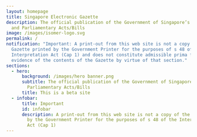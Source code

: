 ```yaml
---
layout: homepage
title: Singapore Electronic Gazette
description: The official publication of the Government of Singapore’s Notices
  and Parliamentary Acts/Bills
image: /images/isomer-logo.svg
permalink: /
notification: "Important: A print-out from this web site is not a copy of the
  Gazette printed by the Government Printer for the purposes of s 48 of the
  Interpretation Act (Cap 1) and does not constitute admissible prima facie
  evidence of the contents of the Gazette by virtue of that section."
sections:
  - hero:
      background: /images/hero banner.png
      subtitle: The official publication of the Government of Singapore’s Notices and
        Parliamentary Acts/Bills
      title: This is a beta site
  - infobar:
      title: Important
      id: infobar
      description: A print-out from this web site is not a copy of the Gazette printed
        by the Government Printer for the purposes of s 48 of the Interpretation
        Act (Cap 1)
---
```

